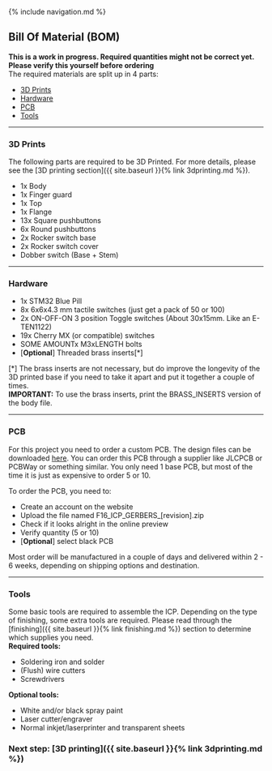 {% include navigation.md %}

## Bill Of Material (BOM)
**This is a work in progress. Required quantities might not be correct yet. Please verify this yourself before ordering**  
The required materials are split up in 4 parts:
* [3D Prints](#3d-prints)
* [Hardware](#hardware)
* [PCB](#pcb)
* [Tools](#tools)

---
### 3D Prints
The following parts are required to be 3D Printed. For more details, please see the [3D printing section]({{ site.baseurl }}{% link 3dprinting.md %}).
* 1x Body
* 1x Finger guard
* 1x Top
* 1x Flange
* 13x Square pushbuttons
* 6x Round pushbuttons
* 2x Rocker switch base
* 2x Rocker switch cover
* Dobber switch (Base + Stem)

---
### Hardware
* 1x STM32 Blue Pill
* 8x 6x6x4.3 mm tactile switches (just get a pack of 50 or 100)
* 2x ON-OFF-ON 3 position Toggle switches (About 30x15mm. Like an E-TEN1122)
* 19x Cherry MX (or compatible) switches
* SOME AMOUNTx M3xLENGTH bolts
* \[**Optional**\] Threaded brass inserts\[\*\]

\[\*\] The brass inserts are not necessary, but do improve the longevity of the 3D printed base if you need to take it apart and put it together a couple of times.  
**IMPORTANT:** To use the brass inserts, print the BRASS_INSERTS version of the body file.

---
### PCB
For this project you need to order a custom PCB. The design files can be downloaded [here](nolinkyet). You can order this PCB through a supplier like JLCPCB or PCBWay or something similar. You only need 1 base PCB, but most of the time it is just as expensive to order 5 or 10.  

To order the PCB, you need to:
* Create an account on the website
* Upload the file named F16_ICP_GERBERS_\[revision\].zip
* Check if it looks alright in the online preview
* Verify quantity (5 or 10)
* \[**Optional**\] select black PCB

Most order will be manufactured in a couple of days and delivered within 2 - 6 weeks, depending on shipping options and destination.

---
### Tools
Some basic tools are required to assemble the ICP. Depending on the type of finishing, some extra tools are required. Please read through the [finishing]({{ site.baseurl }}{% link finishing.md %}) section to determine which supplies you need.  
**Required tools:**
* Soldering iron and solder
* (Flush) wire cutters
* Screwdrivers

**Optional tools:**
* White and/or black spray paint
* Laser cutter/engraver
* Normal inkjet/laserprinter and transparent sheets

### Next step: [3D printing]({{ site.baseurl }}{% link 3dprinting.md %})